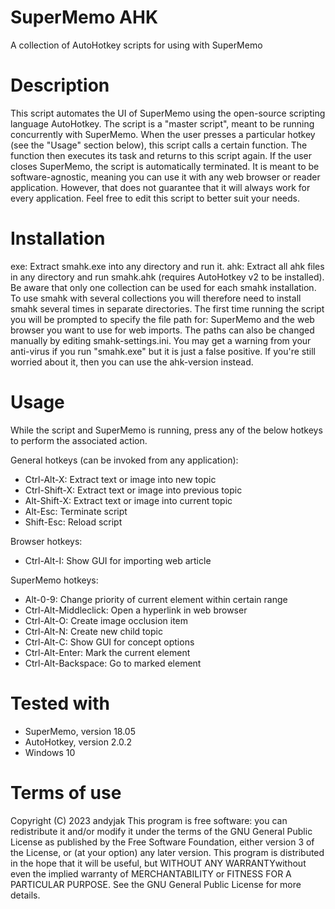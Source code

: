 # SuperMemo AHK
A collection of AutoHotkey scripts for using with SuperMemo

# Description
This script automates the UI of SuperMemo using the open-source
scripting language AutoHotkey.
The script is a "master script", meant to be running concurrently
with SuperMemo. When the user presses a particular hotkey (see the
"Usage" section below), this script calls a certain function. The function
then executes its task and returns to this script again. If the user
closes SuperMemo, the script is automatically terminated.
It is meant to be software-agnostic, meaning you can use it with any web
browser or reader application. However, that does not guarantee that it
will always work for every application. Feel free to edit this script
to better suit your needs.

# Installation
exe: Extract smahk.exe into any directory and run it.
ahk: Extract all ahk files in any directory and run smahk.ahk
   (requires AutoHotkey v2 to be installed).
Be aware that only one collection can be used for each smahk installation.
To use smahk with several collections you will therefore need to install
smahk several times in separate directories.
The first time running the script you will be prompted to specify the file
path for: SuperMemo and the web browser you want to use for web imports.
The paths can also be changed manually by editing smahk-settings.ini.
You may get a warning from your anti-virus if you run "smahk.exe" but it is
just a false positive. If you're still worried about it, then you can
use the ahk-version instead.

# Usage
While the script and SuperMemo is running, press any of the below hotkeys to
perform the associated action.

  General hotkeys (can be invoked from any application):
  - Ctrl-Alt-X: Extract text or image into new topic
  - Ctrl-Shift-X: Extract text or image into previous topic
  - Alt-Shift-X: Extract text or image into current topic
  - Alt-Esc: Terminate script
  - Shift-Esc: Reload script

  Browser hotkeys:
  - Ctrl-Alt-I: Show GUI for importing web article

  SuperMemo hotkeys:
  - Alt-0-9: Change priority of current element within certain range
  - Ctrl-Alt-Middleclick: Open a hyperlink in web browser
  - Ctrl-Alt-O: Create image occlusion item
  - Ctrl-Alt-N: Create new child topic
  - Ctrl-Alt-C: Show GUI for concept options
  - Ctrl-Alt-Enter: Mark the current element
  - Ctrl-Alt-Backspace: Go to marked element

# Tested with
- SuperMemo, version 18.05
- AutoHotkey, version 2.0.2
- Windows 10

# Terms of use
  Copyright (C) 2023 andyjak
  This program is free software: you can redistribute it and/or modify
  it under the terms of the GNU General Public License as published by
  the Free Software Foundation, either version 3 of the License, or
  (at your option) any later version.
  This program is distributed in the hope that it will be useful,
  but WITHOUT ANY WARRANTYwithout even the implied warranty of
  MERCHANTABILITY or FITNESS FOR A PARTICULAR PURPOSE.  See the
  GNU General Public License for more details.